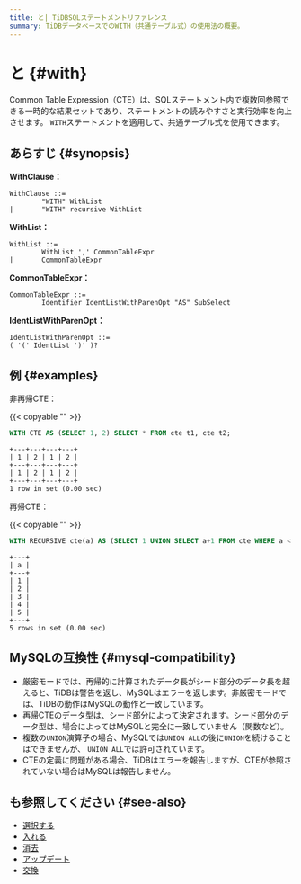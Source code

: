 ```yaml
---
title: と| TiDBSQLステートメントリファレンス
summary: TiDBデータベースでのWITH（共通テーブル式）の使用法の概要。
---
```


# と {#with}

Common Table Expression（CTE）は、SQLステートメント内で複数回参照できる一時的な結果セットであり、ステートメントの読みやすさと実行効率を向上させます。 `WITH`ステートメントを適用して、共通テーブル式を使用できます。

## あらすじ {#synopsis}

**WithClause：**

```ebnf+diagram
WithClause ::=
        "WITH" WithList
|       "WITH" recursive WithList
```

**WithList：**

```ebnf+diagram
WithList ::=
        WithList ',' CommonTableExpr
|       CommonTableExpr
```

**CommonTableExpr：**

```ebnf+diagram
CommonTableExpr ::=
        Identifier IdentListWithParenOpt "AS" SubSelect
```

**IdentListWithParenOpt：**

```ebnf+diagram
IdentListWithParenOpt ::=
( '(' IdentList ')' )?
```

## 例 {#examples}

非再帰CTE：

{{< copyable "" >}}

```sql
WITH CTE AS (SELECT 1, 2) SELECT * FROM cte t1, cte t2;
```

```
+---+---+---+---+
| 1 | 2 | 1 | 2 |
+---+---+---+---+
| 1 | 2 | 1 | 2 |
+---+---+---+---+
1 row in set (0.00 sec)
```

再帰CTE：

{{< copyable "" >}}

```sql
WITH RECURSIVE cte(a) AS (SELECT 1 UNION SELECT a+1 FROM cte WHERE a < 5) SELECT * FROM cte;
```

```
+---+
| a |
+---+
| 1 |
| 2 |
| 3 |
| 4 |
| 5 |
+---+
5 rows in set (0.00 sec)
```

## MySQLの互換性 {#mysql-compatibility}

-   厳密モードでは、再帰的に計算されたデータ長がシード部分のデータ長を超えると、TiDBは警告を返し、MySQLはエラーを返します。非厳密モードでは、TiDBの動作はMySQLの動作と一致しています。
-   再帰CTEのデータ型は、シード部分によって決定されます。シード部分のデータ型は、場合によってはMySQLと完全に一致していません（関数など）。
-   複数の`UNION`演算子の場合、MySQLでは`UNION ALL`の後に`UNION`を続けることはできませんが、 `UNION ALL`では許可されています。
-   CTEの定義に問題がある場合、TiDBはエラーを報告しますが、CTEが参照されていない場合はMySQLは報告しません。

## も参照してください {#see-also}

-   [選択する](/sql-statements/sql-statement-select.md)
-   [入れる](/sql-statements/sql-statement-insert.md)
-   [消去](/sql-statements/sql-statement-delete.md)
-   [アップデート](/sql-statements/sql-statement-update.md)
-   [交換](/sql-statements/sql-statement-replace.md)
